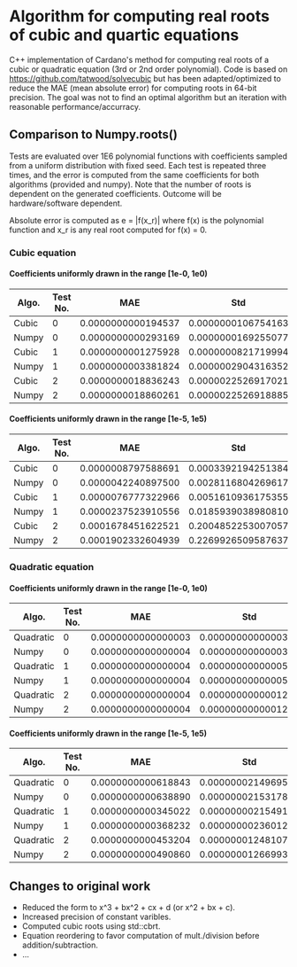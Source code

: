# Algorithm for computing real roots of cubic and quartic equations

C++ implementation of Cardano's method for computing real roots of a cubic or quadratic equation (3rd or 2nd order polynomial). Code is based on https://github.com/tatwood/solvecubic but has been adapted/optimized to reduce the MAE (mean absolute error) for computing roots in 64-bit precision. The goal was not to find an optimal algorithm but an iteration with reasonable performance/accurracy.


## Comparison to Numpy.roots()

Tests are evaluated over 1E6 polynomial functions with coefficients sampled from a uniform distribution with fixed seed. Each test is repeated three times, and the error is computed from the same coefficients for both algorithms (provided and numpy). Note that the number of roots is dependent on the generated coefficients. Outcome will be hardware/software dependent.

Absolute error is computed as e = |f(x_r)| where f(x) is the polynomial function and x_r is any real root computed for f(x) = 0.

### Cubic equation

#### Coefficients uniformly drawn in the range [1e-0, 1e0)

Algo. | Test No. | MAE | Std | Max 
--- | --- | --- | --- | --- 
Cubic | 0 | 0.0000000000194537 | 0.0000000106754163 | 0.0000115097497277
Numpy | 0 | 0.0000000000293169 | 0.0000000169255077 | 0.0000190077410858
Cubic | 1 | 0.0000000001275928 | 0.0000000821719994 | 0.0000895105459200
Numpy | 1 | 0.0000000003381824 | 0.0000002904316352 | 0.0003336512873353
Cubic | 2 | 0.0000000018836243 | 0.0000022526917021 | 0.0026981010554332
Numpy | 2 | 0.0000000018860261 | 0.0000022526918885 | 0.0026981010554332


#### Coefficients uniformly drawn in the range [1e-5, 1e5)

Algo. | Test No. | MAE | Std | Max 
--- | --- | --- | --- | --- 
Cubic | 0 | 0.0000008797588691 | 0.0003392194251384 | 0.3089626386645250
Numpy | 0 | 0.0000042240897500 | 0.0028116804269617 | 3.1311602018395206
Cubic | 1 | 0.0000076777322966 | 0.0051610936175355 | 4.7461626961303409
Numpy | 1 | 0.0000237523910556 | 0.0185939038980810 | 20.7461779549194034
Cubic | 2 | 0.0001678451622521 | 0.2004852253007057 | 240.1257147381838877
Numpy | 2 | 0.0001902332604939 | 0.2269926509587637 | 271.8742242266598623


### Quadratic equation

#### Coefficients uniformly drawn in the range [1e-0, 1e0)

Algo. | Test No. | MAE | Std | Max 
--- | --- | --- | --- | --- 
Quadratic | 0 | 0.0000000000000003 | 0.0000000000000319 | 0.0000000000316736
Numpy | 0 | 0.0000000000000004 | 0.0000000000000322 | 0.0000000000316736
Quadratic | 1 | 0.0000000000000004 | 0.0000000000000597 | 0.0000000000634905
Numpy | 1 | 0.0000000000000004 | 0.0000000000000598 | 0.0000000000634905
Quadratic | 2 | 0.0000000000000004 | 0.0000000000001256 | 0.0000000001389600
Numpy | 2 | 0.0000000000000004 | 0.0000000000001255 | 0.0000000001389600


#### Coefficients uniformly drawn in the range [1e-5, 1e5)

Algo. | Test No. | MAE | Std | Max 
--- | --- | --- | --- | --- 
Quadratic | 0 | 0.0000000000618843 | 0.0000000214969506 | 0.0000229584111366
Numpy | 0 | 0.0000000000638890 | 0.0000000215317834 | 0.0000229584111366
Quadratic | 1 | 0.0000000000345022 | 0.0000000021549128 | 0.0000013075477909
Numpy | 1 | 0.0000000000368232 | 0.0000000023601247 | 0.0000013075477909
Quadratic | 2 | 0.0000000000453204 | 0.0000000124810741 | 0.0000133562862175
Numpy | 2 | 0.0000000000490860 | 0.0000000126699302 | 0.0000133562862175

## Changes to original work

  - Reduced the form to x^3 + bx^2 + cx + d (or  x^2 + bx + c).
  - Increased precision of constant varibles.
  - Computed cubic roots using std::cbrt.
  - Equation reordering to favor computation of mult./division before addition/subtraction.
  - ...
